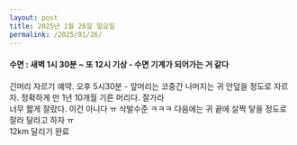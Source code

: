 ```yaml
---
layout: post
title: 2025년 1월 26일 일요일
permalink: /2025/01/26/
---
```

#### 수면 : 새벽 1시 30분 ~ 또 12시 기상 - 수면 기계가 되어가는 거 같다<br/>
긴머리 자르기 예약. 오후 5시30분 - 앞머리는 코중간 나머지는 귀 안덮을 정도로 자르자. 정확하게 만 1년 10개월 기른 머리다. 잘가라<br/>
너무 짧게 잘랐다. 이건 아니다 ㅠ 삭발수준 ㅋㅋㅋ 다음에는 귀 끝에 살짝 닿을 정도로 잘라 달라고 하자 ㅠ<br/>
12km 달리기 완료